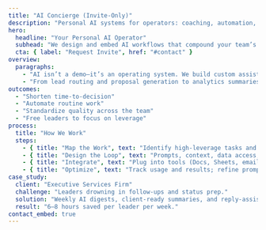 ```yaml
---
title: "AI Concierge (Invite-Only)"
description: "Personal AI systems for operators: coaching, automation, and decision support integrated into your daily stack."
hero:
  headline: "Your Personal AI Operator"
  subhead: "We design and embed AI workflows that compound your team’s output."
  cta: { label: "Request Invite", href: "#contact" }
overview:
  paragraphs:
    - "AI isn’t a demo—it’s an operating system. We build custom assistants that sit inside your workflows and move the business forward."
    - "From lead routing and proposal generation to analytics summaries and SOP creation, we target revenue levers first."
outcomes:
  - "Shorten time-to-decision"
  - "Automate routine work"
  - "Standardize quality across the team"
  - "Free leaders to focus on leverage"
process:
  title: "How We Work"
  steps:
    - { title: "Map the Work", text: "Identify high-leverage tasks and blockers." }
    - { title: "Design the Loop", text: "Prompts, context, data access, approvals." }
    - { title: "Integrate", text: "Plug into tools (Docs, Sheets, email, CMS, CRM)." }
    - { title: "Optimize", text: "Track usage and results; refine prompts and UX." }
case_study:
  client: "Executive Services Firm"
  challenge: "Leaders drowning in follow-ups and status prep."
  solution: "Weekly AI digests, client-ready summaries, and reply-assist inside email."
  result: "6–8 hours saved per leader per week."
contact_embed: true
---
```

